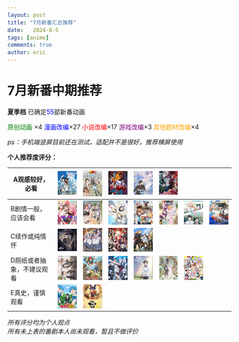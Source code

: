 ```yaml
---
layout: post
title: "7月新番汇总推荐"
date:   2024-8-5
tags: [anime]
comments: true
author: eric
---
```


<!-- more -->
# 7月新番中期推荐
**夏季档** 已确定<span style="color: blue;">55</span>部新番动画

<span style="color: green;">原创动画</span> ×4
<span style="color: blue;">漫画改编</span>×27
<span style="color: red;">小说改编</span>×17
<span style="color: purple;">游戏改编</span>×3
<span style="color: orange;">其他题材改编</span>×4

*ps：手机端竖屏目前还在测试，适配并不是很好，推荐横屏使用*

**个人推荐度评分：**

| A观感较好，必看           | <img   src="https://github.com/Eric-zhao-tech/Eric-zhao-tech.github.io/blob/master/images/2024-08-05-August_anime/A35d96aa29e8e06e0f7b9579ded48c59d512995925.jpg?raw=true"   width="100"> | <img   src="https://github.com/Eric-zhao-tech/Eric-zhao-tech.github.io/blob/master/images/2024-08-05-August_anime/A475354_QyO6r.jpg?raw=true"   width="100">                              | <img   src="https://github.com/Eric-zhao-tech/Eric-zhao-tech.github.io/blob/master/images/2024-08-05-August_anime/A5efe046c9af6662fda816f036e901d49512995925.jpg?raw=true"   width="100">       | <img   src="https://github.com/Eric-zhao-tech/Eric-zhao-tech.github.io/blob/master/images/2024-08-05-August_anime/A79738d896af060ea4b0f40a9ad67b3db512995925.jpg?raw=true"   width="100"> | <img   src="https://github.com/Eric-zhao-tech/Eric-zhao-tech.github.io/blob/master/images/2024-08-05-August_anime/A7f409d9103ae57f6795c49105c541e6b512995925.jpg?raw=true"   width="100"> |                                                                                                                                                                                           |                                                                                                                                                                                           |
|---------------------------|-------------------------------------------------------------------------------------------------------------------------------------------------------------------------------------------|-------------------------------------------------------------------------------------------------------------------------------------------------------------------------------------------|-------------------------------------------------------------------------------------------------------------------------------------------------------------------------------------------------|-------------------------------------------------------------------------------------------------------------------------------------------------------------------------------------------|-------------------------------------------------------------------------------------------------------------------------------------------------------------------------------------------|-------------------------------------------------------------------------------------------------------------------------------------------------------------------------------------------|-------------------------------------------------------------------------------------------------------------------------------------------------------------------------------------------|
| B剧情一般，应该会看       | <img   src="https://github.com/Eric-zhao-tech/Eric-zhao-tech.github.io/blob/master/images/2024-08-05-August_anime/B1be063f6f525a47e01a10c6aac55ec6b512995925.jpg?raw=true"   width="100"> | <img   src="https://github.com/Eric-zhao-tech/Eric-zhao-tech.github.io/blob/master/images/2024-08-05-August_anime/B23e74263b01ca49ecd8f1fd22233a519512995925.jpg?raw=true"   width="100"> | <img   src="https://github.com/Eric-zhao-tech/Eric-zhao-tech.github.io/blob/master/images/2024-08-05-August_anime/B31d160bfd3aaa23d3098f51fa877a52512995925.jpg?raw=true"   width="100">        | <img   src="https://github.com/Eric-zhao-tech/Eric-zhao-tech.github.io/blob/master/images/2024-08-05-August_anime/B593b9ea8f2ca69d238b2cfb5c65f4cdb512995925.jpg?raw=true"   width="100"> | <img   src="https://github.com/Eric-zhao-tech/Eric-zhao-tech.github.io/blob/master/images/2024-08-05-August_anime/B703439d8e1748399ed734b0cf3e6bd7c512995925.jpg?raw=true"   width="100"> | <img   src="https://github.com/Eric-zhao-tech/Eric-zhao-tech.github.io/blob/master/images/2024-08-05-August_anime/B7e2747037fc9168bcbb7254f44b8c905512995925.jpg?raw=true"   width="100"> | <img   src="https://github.com/Eric-zhao-tech/Eric-zhao-tech.github.io/blob/master/images/2024-08-05-August_anime/B85f7b88bd339d5382277ca1781b89155512995925.jpg?raw=true"   width="100"> |
| C续作或纯情怀             | <img   src="https://github.com/Eric-zhao-tech/Eric-zhao-tech.github.io/blob/master/images/2024-08-05-August_anime/C343182_ypN8w.jpg?raw=true"   width="100">                              | <img   src="https://github.com/Eric-zhao-tech/Eric-zhao-tech.github.io/blob/master/images/2024-08-05-August_anime/C6b439e3a2d4deba5de49d3bf1b6b4e7d512995925.jpg?raw=true"   width="100"> | <img   src="https://github.com/Eric-zhao-tech/Eric-zhao-tech.github.io/blob/master/images/2024-08-05-August_anime/Cd3f680b43c412bbe2bacd026afb68373512995925.jpg?raw=true"   width="100">       | <img   src="https://github.com/Eric-zhao-tech/Eric-zhao-tech.github.io/blob/master/images/2024-08-05-August_anime/Cd8840781422558a84ea3f7d27934c37e512995925.jpg?raw=true"   width="100"> |                                                                                                                                                                                           |                                                                                                                                                                                           |                                                                                                                                                                                           |
| D厕纸或者抽象，不建议观看 | <img   src="https://github.com/Eric-zhao-tech/Eric-zhao-tech.github.io/blob/master/images/2024-08-05-August_anime/D2a9c8c2c224d4e4535b8001336fb4fcd512995925.jpg?raw=true"   width="100"> | <img   src="https://github.com/Eric-zhao-tech/Eric-zhao-tech.github.io/blob/master/images/2024-08-05-August_anime/D4b4052c5e314ea19b3b08a107ce09e6a512995925.jpg?raw=true"   width="100"> | <img   src="https://github.com/Eric-zhao-tech/Eric-zhao-tech.github.io/blob/master/images/2024-08-05-August_anime/D5183c0ceec3d96decce8fab6be2065d6512995925%20(1).jpg?raw=true"   width="100"> | <img   src="https://github.com/Eric-zhao-tech/Eric-zhao-tech.github.io/blob/master/images/2024-08-05-August_anime/D7b13997e0079c3c6b7e9b147e31d426a512995925.jpg?raw=true"   width="100"> | <img   src="https://github.com/Eric-zhao-tech/Eric-zhao-tech.github.io/blob/master/images/2024-08-05-August_anime/De001abf87ed0ab489b3f82ceb206fa90512995925.jpg?raw=true"   width="100"> | <img   src="https://github.com/Eric-zhao-tech/Eric-zhao-tech.github.io/blob/master/images/2024-08-05-August_anime/De1650111602cb1df65f07a557c48027c512995925.jpg?raw=true"   width="100"> |                                                                                                                                                                                           |
| E真史，谨慎观看           | <img   src="https://github.com/Eric-zhao-tech/Eric-zhao-tech.github.io/blob/master/images/2024-08-05-August_anime/Ea31b59090838e81303b6fc069d5d16b5512995925.jpg?raw=true"   width="100"> | <img   src="https://github.com/Eric-zhao-tech/Eric-zhao-tech.github.io/blob/master/images/2024-08-05-August_anime/Efe488ccbc97d6313b5fd4d1f74ec9ebc512995925.jpg?raw=true"   width="100"> |                                                                                                                                                                                                 |                                                                                                                                                                                           |                                                                                                                                                                                           |                                                                                                                                                                                           |                                                                                                                                                                                           |

*所有评分均为个人观点*  
*所有未上表的番剧本人尚未观看，暂且不做评价*



